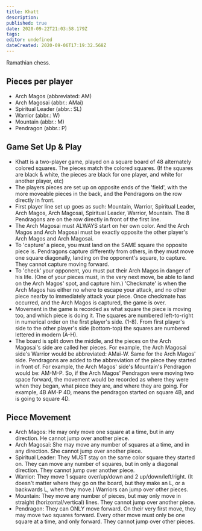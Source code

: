 ```yaml
---
title: Khatt
description: 
published: true
date: 2020-09-22T21:03:58.179Z
tags: 
editor: undefined
dateCreated: 2020-09-06T17:19:32.568Z
---
```


Ramathian chess.

Pieces per player
------------------

-   Arch Magos (abbreviated: AM)
-   Arch Magosai (abbr.: AMai)
-   Spiritual Leader (abbr.: SL)
-   Warrior (abbr.: W)
-   Mountain (abbr.: M)
-   Pendragon (abbr.: P)

Game Set Up & Play
------------------

-   Khatt is a two-player game, played on a square board of 48 alternately colored squares. The pieces match the colored squares. (If the squares are black & white, the pieces are black for one player, and white for another player, etc)
-   The players pieces are set up on opposite ends of the 'field', with the more moveable pieces in the back, and the Pendragons on the row directly in front.
-   First player line set up goes as such: Mountain, Warrior, Spiritual Leader, Arch Magos, Arch Magosai, Spiritual Leader, Warrior, Mountain. The 8 Pendragons are on the row directly in front of the first line.
-   The Arch Magosai must ALWAYS start on her own color. And the Arch Magos and Arch Magosai must be exactly opposite the other player's Arch Magos and Arch Magosai.
-   To 'capture' a piece, you must land on the SAME square the opposite piece is. Pendragons capture differently from others, in they must move one square diagonally, landing on the opponent's square, to capture. They cannot capture moving forward.
-   To 'check' your opponent, you must put their Arch Magos in danger of his life. (One of your pieces must, in the very next move, be able to land on the Arch Magos' spot, and capture him.) 'Checkmate' is when the Arch Magos has either no where to escape your attack, and no other piece nearby to immediately attack your piece. Once checkmate has occurred, and the Arch Magos is captured, the game is over.
-   Movement in the game is recorded as what square the piece is moving too, and which piece is doing it. The squares are numbered left-to-right in numerical order on the first player's side. (1-8). From first player's side to the other player's side (bottom-top) the squares are numbered lettered in modern (A-H).
-   The board is split down the middle, and the pieces on the Arch Magosai's side are called her pieces. For example, the Arch Magosai side's Warrior would be abbreviated: AMai-W. Same for the Arch Magos' side. Pendragons are added to the abbreviation of the piece they started in front of. For example, the Arch Magos' side's Mountain's Pendragon would be: AM-M-P. So, if the Arch Magos' Pendragon were moving two space forward, the movement would be recorded as where they were when they began, what piece they are, and where they are going. For example, 4B AM-P 4D, means the pendragon started on square 4B, and is going to square 4D.

Piece Movement
--------------

-   Arch Magos: He may only move one square at a time, but in any direction. He cannot jump over another piece.
-   Arch Magosai: She may move any number of squares at a time, and in any direction. She cannot jump over another piece.
-   Spiritual Leader: They MUST stay on the same color square they started on. They can move any number of squares, but in only a diagonal direction. They cannot jump over another piece.
-   Warrior: They move 1 square over/up/down and 2 up/down/left/right. (It doesn't matter where they go on the board, but they make an L, or a backwards L, when they move.) Warriors can jump over other pieces.
-   Mountain: They move any number of pieces, but may only move in straight (horizontal/vertical) lines. They cannot jump over another piece.
-   Pendragon: They can ONLY move forward. On their very first move, they may move two squares forward. Every other move must only be one square at a time, and only forward. They cannot jump over other pieces.
